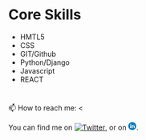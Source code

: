 
<!--
**Billy001/Billy001** is a ✨ _special_ ✨ repository because its `README.md` (this file) appears on your GitHub profile.

Here are some ideas to get you started:

- 🔭 I’m currently working on ...
- 
- 👯 I’m looking to collaborate on ...
- 🤔 I’m looking for help with ...
- 💬 Ask me about ...
- 📫 How to reach me: ...
- 😄 Pronouns: ...
- ⚡ Fun fact: ...
-->



# Core Skills
  
  * HMTL5
  * CSS
  * GIT/Github
  * Python/Django
  * Javascript
  * REACT
#   




📫 How to reach me: <

You can find me on [![Twitter][1.2]][1], or on [![LinkedIn][2.2]][2].

<!-- Icons -->

[1.2]: http://i.imgur.com/wWzX9uB.png (twitter icon without padding)
[2.2]: https://github.com/Billy001/Billy001/blob/master/img/linkedin.png (LinkedIn icon without padding)

<!-- Links to your social media accounts -->

[1]: https://twitter.com/Martin_Heinz_
[2]:  https://www.linkedin.com/in/bwvanheerde-2019
